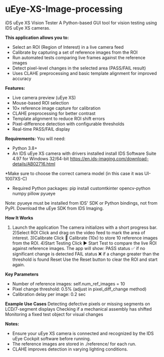 # uEye-XS-Image-processing
iDS uEye XS Vision Tester
A Python-based GUI tool for vision testing using IDS uEye XS cameras.

**This application allows you to:**
- Select an ROI (Region of Interest) in a live camera feed
- Calibrate by capturing a set of reference images from the ROI
- Run automated tests comparing live frames against the reference images
- Detect pixel-level changes in the selected area (PASS/FAIL result)
- Uses CLAHE preprocessing and basic template alignment for improved accuracy

**Features:**
- Live camera preview (uEye XS)
- Mouse-based ROI selection
- 10× reference image capture for calibration
- CLAHE preprocessing for better contrast
- Template alignment to reduce ROI shift errors
- Pixel-difference detection with configurable thresholds
- Real-time PASS/FAIL display

**Requirements:**
You will need:
- Python 3.8+
- An IDS uEye XS camera with drivers installed
install IDS Software Suite 4.97 for Windows 32/64-bit
https://en.ids-imaging.com/download-details/AB02716.html

*Make sure to choose the correct camera model (in this case it was UI-1007XS-C)

- Required Python packages:
pip install customtkinter opencv-python numpy pillow pyueye

Note:
pyueye must be installed from IDS' SDK or Python bindings, not from PyPI.
Download the uEye SDK from IDS Imaging.

**How It Works**
1) Launch the application
The camera initializes with a short progress bar.
2)Select ROI
Click and drag on the video feed to mark the area of interest.
3)Calibrate
Click 📸 Calibrate (10x) to store 10 reference images from the ROI.
4)Start Testing
Click ▶️ Start Test to compare the live ROI against reference images.
The app will show:
PASS status ✅ if no significant change is detected
FAIL status ❌ if a change greater than the threshold is found
Reset
Use the Reset button to clear the ROI and start again.

**Key Parameters**
- Number of reference images: self.num_ref_images = 10
- Pixel change threshold: 0.5% (adjust in pixel_diff_change method)
- Calibration delay per image: 0.2 sec

**Example Use Cases**
Detecting defective pixels or missing segments on LCD/7-segment displays
Checking if a mechanical assembly has shifted
Monitoring a fixed test object for visual changes

**Notes:**
- Ensure your uEye XS camera is connected and recognized by the IDS uEye Cockpit software before running.
- The reference images are stored in ./reference/ for each run.
- CLAHE improves detection in varying lighting conditions.

